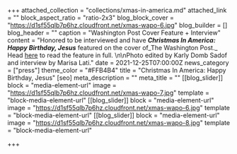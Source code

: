 +++
attached_collection = "collections/xmas-in-america.md"
attached_link = ""
block_aspect_ratio = "ratio-2x3"
blog_block_cover = "https://d1sf55qlb7p6hz.cloudfront.net/xmas-wapo-6.jpg"
blog_builder = []
blog_header = ""
caption = "Washington Post Cover Feature + Interview"
content = "Honored to be interviewed and have **_Christmas In America: Happy Birthday, Jesus_** featured on the cover of_The Washington Post._ Head [here](https://www.washingtonpost.com/photography/2019/11/22/photographing-retail-apocalypse/) to read the feature in full. \n\nPhoto edited by Karly Domb Sadof and interview by Marisa Lati."
date = 2021-12-25T07:00:00Z
news_category = ["press"]
theme_color = "#FFB4B4"
title = "Christmas In America: Happy Birthday, Jesus"
[seo]
meta_description = ""
meta_title = ""
[[blog_slider]]
block = "media-element-url"
image = "https://d1sf55qlb7p6hz.cloudfront.net/xmas-wapo-7.jpg"
template = "block-media-element-url"
[[blog_slider]]
block = "media-element-url"
image = "https://d1sf55qlb7p6hz.cloudfront.net/xmas-wapo-6.jpg"
template = "block-media-element-url"
[[blog_slider]]
block = "media-element-url"
image = "https://d1sf55qlb7p6hz.cloudfront.net/xmas-wapo-8.jpg"
template = "block-media-element-url"

+++
